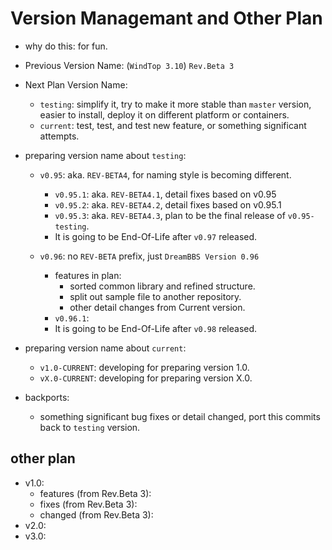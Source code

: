 # Version Managemant and Other Plan

* why do this: for fun.

* Previous Version Name: (`WindTop 3.10`) `Rev.Beta 3`

* Next Plan Version Name:
    + `testing`: simplify it, try to make it more stable than `master` version, easier to install, deploy it on different platform or containers.
    + `current`: test, test, and test new feature, or something significant attempts.

* preparing version name about `testing`:

    + `v0.95`: aka. `REV-BETA4`, for naming style is becoming different.
        - `v0.95.1`: aka. `REV-BETA4.1`, detail fixes based on v0.95
        - `v0.95.2`: aka. `REV-BETA4.2`, detail fixes based on v0.95.1
        - `v0.95.3`: aka. `REV-BETA4.3`, plan to be the final release of `v0.95-testing`.
        - It is going to be End-Of-Life after `v0.97` released.

    + `v0.96`: no `REV-BETA` prefix, just `DreamBBS Version 0.96`
        - features in plan: 
          * sorted common library and refined structure.
          * split out sample file to another repository.
          * other detail changes from Current version.
        - `v0.96.1`:
        - It is going to be End-Of-Life after `v0.98` released.

* preparing version name about `current`:
    + `v1.0-CURRENT`: developing for preparing version 1.0.
    + `vX.0-CURRENT`: developing for preparing version X.0.

* backports:
    + something significant bug fixes or detail changed, port this commits back to `testing` version.

## other plan
+ v1.0:
    - features (from Rev.Beta 3):
    - fixes (from Rev.Beta 3):
    - changed (from Rev.Beta 3):
+ v2.0:
+ v3.0:
